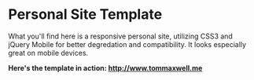 <h1> Personal Site Template </h1>

<p>What you'll find here is a responsive personal site, utilizing CSS3 and jQuery Mobile for better degredation and 
compatibility. It looks especially great on mobile devices.</p>

<b>Here's the template in action: http://www.tommaxwell.me</b>

